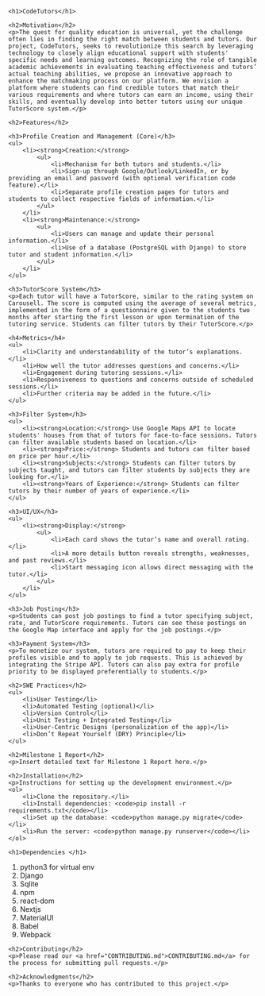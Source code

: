 

    <h1>CodeTutors</h1>

    <h2>Motivation</h2>
    <p>The quest for quality education is universal, yet the challenge often lies in finding the right match between students and tutors. Our project, CodeTutors, seeks to revolutionize this search by leveraging technology to closely align educational support with students' specific needs and learning outcomes. Recognizing the role of tangible academic achievements in evaluating teaching effectiveness and tutors’ actual teaching abilities, we propose an innovative approach to enhance the matchmaking process on our platform. We envision a platform where students can find credible tutors that match their various requirements and where tutors can earn an income, using their skills, and eventually develop into better tutors using our unique TutorScore system.</p>

    <h2>Features</h2>

    <h3>Profile Creation and Management (Core)</h3>
    <ul>
        <li><strong>Creation:</strong>
            <ul>
                <li>Mechanism for both tutors and students.</li>
                <li>Sign-up through Google/Outlook/LinkedIn, or by providing an email and password (with optional verification code feature).</li>
                <li>Separate profile creation pages for tutors and students to collect respective fields of information.</li>
            </ul>
        </li>
        <li><strong>Maintenance:</strong>
            <ul>
                <li>Users can manage and update their personal information.</li>
                <li>Use of a database (PostgreSQL with Django) to store tutor and student information.</li>
            </ul>
        </li>
    </ul>

    <h3>TutorScore System</h3>
    <p>Each tutor will have a TutorScore, similar to the rating system on Carousell. The score is computed using the average of several metrics, implemented in the form of a questionnaire given to the students two months after starting the first lesson or upon termination of the tutoring service. Students can filter tutors by their TutorScore.</p>

    <h4>Metrics</h4>
    <ul>
        <li>Clarity and understandability of the tutor’s explanations.</li>
        <li>How well the tutor addresses questions and concerns.</li>
        <li>Engagement during tutoring sessions.</li>
        <li>Responsiveness to questions and concerns outside of scheduled sessions.</li>
        <li>Further criteria may be added in the future.</li>
    </ul>

    <h3>Filter System</h3>
    <ul>
        <li><strong>Location:</strong> Use Google Maps API to locate students' houses from that of tutors for face-to-face sessions. Tutors can filter available students based on location.</li>
        <li><strong>Price:</strong> Students and tutors can filter based on price per hour.</li>
        <li><strong>Subjects:</strong> Students can filter tutors by subjects taught, and tutors can filter students by subjects they are looking for.</li>
        <li><strong>Years of Experience:</strong> Students can filter tutors by their number of years of experience.</li>
    </ul>

    <h3>UI/UX</h3>
    <ul>
        <li><strong>Display:</strong>
            <ul>
                <li>Each card shows the tutor’s name and overall rating.</li>
                <li>A more details button reveals strengths, weaknesses, and past reviews.</li>
                <li>Start messaging icon allows direct messaging with the tutor.</li>
            </ul>
        </li>
    </ul>

    <h3>Job Posting</h3>
    <p>Students can post job postings to find a tutor specifying subject, rate, and TutorScore requirements. Tutors can see these postings on the Google Map interface and apply for the job postings.</p>

    <h3>Payment System</h3>
    <p>To monetize our system, tutors are required to pay to keep their profiles visible and to apply to job requests. This is achieved by integrating the Stripe API. Tutors can also pay extra for profile priority to be displayed preferentially to students.</p>

    <h2>SWE Practices</h2>
    <ul>
        <li>User Testing</li>
        <li>Automated Testing (optional)</li>
        <li>Version Control</li>
        <li>Unit Testing + Integrated Testing</li>
        <li>User-Centric Designs (personalization of the app)</li>
        <li>Don’t Repeat Yourself (DRY) Principle</li>
    </ul>

    <h2>Milestone 1 Report</h2>
    <p>Insert detailed text for Milestone 1 Report here.</p>

    <h2>Installation</h2>
    <p>Instructions for setting up the development environment.</p>
    <ol>
        <li>Clone the repository.</li>
        <li>Install dependencies: <code>pip install -r requirements.txt</code></li>
        <li>Set up the database: <code>python manage.py migrate</code></li>
        <li>Run the server: <code>python manage.py runserver</code></li>
    </ol>

    <h1>Dependencies </h1>
<div>
  <ol>
    <li>python3 for virtual env</li>
    <li>Django</li>
    <li>Sqlite</li>
    <li>npm</li>
    <li>react-dom</li>
    <li>Nextjs</li>
    <li>MaterialUI</li>
    <li>Babel</li>
    <li>Webpack</li>
  </ol>
</div>

    <h2>Contributing</h2>
    <p>Please read our <a href="CONTRIBUTING.md">CONTRIBUTING.md</a> for the process for submitting pull requests.</p>

    <h2>Acknowledgments</h2>
    <p>Thanks to everyone who has contributed to this project.</p>


